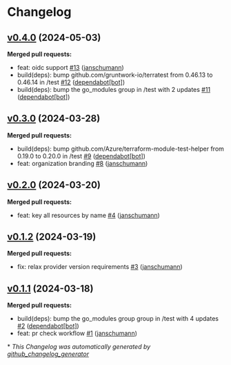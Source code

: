 # Changelog

## [v0.4.0](https://github.com/Schumann-IT/terraform-azureadb2c-b2c-directory/tree/v0.4.0) (2024-05-03)

**Merged pull requests:**

- feat: oidc support [\#13](https://github.com/Schumann-IT/terraform-azureadb2c-b2c-directory/pull/13) ([janschumann](https://github.com/janschumann))
- build\(deps\): bump github.com/gruntwork-io/terratest from 0.46.13 to 0.46.14 in /test [\#12](https://github.com/Schumann-IT/terraform-azureadb2c-b2c-directory/pull/12) ([dependabot[bot]](https://github.com/apps/dependabot))
- build\(deps\): bump the go\_modules group in /test with 2 updates [\#11](https://github.com/Schumann-IT/terraform-azureadb2c-b2c-directory/pull/11) ([dependabot[bot]](https://github.com/apps/dependabot))

## [v0.3.0](https://github.com/Schumann-IT/terraform-azureadb2c-b2c-directory/tree/v0.3.0) (2024-03-28)

**Merged pull requests:**

- build\(deps\): bump github.com/Azure/terraform-module-test-helper from 0.19.0 to 0.20.0 in /test [\#9](https://github.com/Schumann-IT/terraform-azureadb2c-b2c-directory/pull/9) ([dependabot[bot]](https://github.com/apps/dependabot))
- feat: organization branding [\#8](https://github.com/Schumann-IT/terraform-azureadb2c-b2c-directory/pull/8) ([janschumann](https://github.com/janschumann))

## [v0.2.0](https://github.com/Schumann-IT/terraform-azureadb2c-b2c-directory/tree/v0.2.0) (2024-03-20)

**Merged pull requests:**

- feat: key all resources by name [\#4](https://github.com/Schumann-IT/terraform-azureadb2c-b2c-directory/pull/4) ([janschumann](https://github.com/janschumann))

## [v0.1.2](https://github.com/Schumann-IT/terraform-azureadb2c-b2c-directory/tree/v0.1.2) (2024-03-19)

**Merged pull requests:**

- fix: relax provider version requirements [\#3](https://github.com/Schumann-IT/terraform-azureadb2c-b2c-directory/pull/3) ([janschumann](https://github.com/janschumann))

## [v0.1.1](https://github.com/Schumann-IT/terraform-azureadb2c-b2c-directory/tree/v0.1.1) (2024-03-18)

**Merged pull requests:**

- build\(deps\): bump the go\_modules group group in /test with 4 updates [\#2](https://github.com/Schumann-IT/terraform-azureadb2c-b2c-directory/pull/2) ([dependabot[bot]](https://github.com/apps/dependabot))
- feat: pr check workflow [\#1](https://github.com/Schumann-IT/terraform-azureadb2c-b2c-directory/pull/1) ([janschumann](https://github.com/janschumann))



\* *This Changelog was automatically generated by [github_changelog_generator](https://github.com/github-changelog-generator/github-changelog-generator)*
